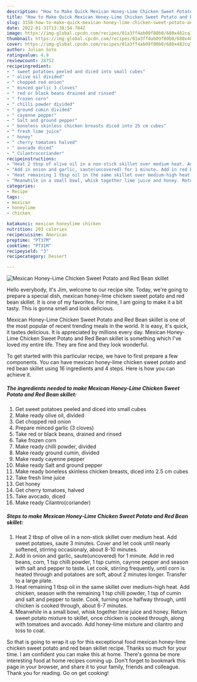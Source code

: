 ```yaml
---
description: "How to Make Quick Mexican Honey-Lime Chicken Sweet Potato and Red Bean skillet"
title: "How to Make Quick Mexican Honey-Lime Chicken Sweet Potato and Red Bean skillet"
slug: 3158-how-to-make-quick-mexican-honey-lime-chicken-sweet-potato-and-red-bean-skillet
date: 2022-01-31T13:30:54.784Z
image: https://img-global.cpcdn.com/recipes/01a3ff4ab09f80b0/680x482cq70/mexican-honey-lime-chicken-sweet-potato-and-red-bean-skillet-recipe-main-photo.jpg
thumbnail: https://img-global.cpcdn.com/recipes/01a3ff4ab09f80b0/680x482cq70/mexican-honey-lime-chicken-sweet-potato-and-red-bean-skillet-recipe-main-photo.jpg
cover: https://img-global.cpcdn.com/recipes/01a3ff4ab09f80b0/680x482cq70/mexican-honey-lime-chicken-sweet-potato-and-red-bean-skillet-recipe-main-photo.jpg
author: Julian Soto
ratingvalue: 4.9
reviewcount: 28752
recipeingredient:
- " sweet potatoes peeled and diced into small cubes"
- " olive oil divided"
- " chopped red onion"
- " minced garlic 3 cloves"
- " red or black beans drained and rinsed"
- " frozen corn"
- " chilli powder divided"
- " ground cumin divided"
- " cayenne pepper"
- " Salt and ground pepper"
- " boneless skinless chicken breasts diced into 25 cm cubes"
- " fresh lime juice"
- " honey"
- " cherry tomatoes halved"
- " avocado diced"
- " Cilantrocoriander"
recipeinstructions:
- "Heat 2 tbsp of olive oil in a non-stick skillet over medium heat. Add sweet potatoes, saute 3 minutes. Cover and let cook until nearly softened, stirring occasionaly, about 8-10 minutes."
- "Add in onion and garlic, saute(uncovered) for 1 minute. Add in red beans, corn, 1 tsp chilli powder, 1 tsp cumin, caynne pepper and season with salt and pepper to taste. Let cook, stirring frequently, until corn is heated through and potatoes are soft, about 2 minutes longer. Transfer to a large plate."
- "Heat remaining 1 tbsp oil in the same skillet over medium-high heat. Add chicken, season with the remaining 1 tsp chilli powder, 1 tsp of cumin and salt and pepper to taste. Cook, turning once halfway through, until chicken is cooked through, about 6-7 minutes."
- "Meanwhile in a small bowl, whisk together lime juice and honey. Return sweet potato mixture to skillet, once chicken is cooked through, along with tomatoes and avocado. Add honey-lime mixture and cilantro and toss to coat."
categories:
- Recipe
tags:
- mexican
- honeylime
- chicken

katakunci: mexican honeylime chicken 
nutrition: 203 calories
recipecuisine: American
preptime: "PT37M"
cooktime: "PT31M"
recipeyield: "3"
recipecategory: Dessert

---
```



![Mexican Honey-Lime Chicken Sweet Potato and Red Bean skillet](https://img-global.cpcdn.com/recipes/01a3ff4ab09f80b0/680x482cq70/mexican-honey-lime-chicken-sweet-potato-and-red-bean-skillet-recipe-main-photo.jpg)

Hello everybody, it's Jim, welcome to our recipe site. Today, we're going to prepare a special dish, mexican honey-lime chicken sweet potato and red bean skillet. It is one of my favorites. For mine, I am going to make it a bit tasty. This is gonna smell and look delicious.



Mexican Honey-Lime Chicken Sweet Potato and Red Bean skillet is one of the most popular of recent trending meals in the world. It is easy, it's quick, it tastes delicious. It is appreciated by millions every day. Mexican Honey-Lime Chicken Sweet Potato and Red Bean skillet is something which I've loved my entire life. They are fine and they look wonderful.


To get started with this particular recipe, we have to first prepare a few components. You can have mexican honey-lime chicken sweet potato and red bean skillet using 16 ingredients and 4 steps. Here is how you can achieve it.

<!--inarticleads1-->

##### The ingredients needed to make Mexican Honey-Lime Chicken Sweet Potato and Red Bean skillet:

1. Get  sweet potatoes peeled and diced into small cubes
1. Make ready  olive oil, divided
1. Get  chopped red onion
1. Prepare  minced garlic (3 cloves)
1. Take  red or black beans, drained and rinsed
1. Take  frozen corn
1. Make ready  chilli powder, divided
1. Make ready  ground cumin, divided
1. Make ready  cayenne pepper
1. Make ready  Salt and ground pepper
1. Make ready  boneless skinless chicken breasts, diced into 2.5 cm cubes
1. Take  fresh lime juice
1. Get  honey
1. Get  cherry tomatoes, halved
1. Take  avocado, diced
1. Make ready  Cilantro(coriander)




<!--inarticleads2-->

##### Steps to make Mexican Honey-Lime Chicken Sweet Potato and Red Bean skillet:

1. Heat 2 tbsp of olive oil in a non-stick skillet over medium heat. Add sweet potatoes, saute 3 minutes. Cover and let cook until nearly softened, stirring occasionaly, about 8-10 minutes.
1. Add in onion and garlic, saute(uncovered) for 1 minute. Add in red beans, corn, 1 tsp chilli powder, 1 tsp cumin, caynne pepper and season with salt and pepper to taste. Let cook, stirring frequently, until corn is heated through and potatoes are soft, about 2 minutes longer. Transfer to a large plate.
1. Heat remaining 1 tbsp oil in the same skillet over medium-high heat. Add chicken, season with the remaining 1 tsp chilli powder, 1 tsp of cumin and salt and pepper to taste. Cook, turning once halfway through, until chicken is cooked through, about 6-7 minutes.
1. Meanwhile in a small bowl, whisk together lime juice and honey. Return sweet potato mixture to skillet, once chicken is cooked through, along with tomatoes and avocado. Add honey-lime mixture and cilantro and toss to coat.




So that is going to wrap it up for this exceptional food mexican honey-lime chicken sweet potato and red bean skillet recipe. Thanks so much for your time. I am confident you can make this at home. There's gonna be more interesting food at home recipes coming up. Don't forget to bookmark this page in your browser, and share it to your family, friends and colleague. Thank you for reading. Go on get cooking!
